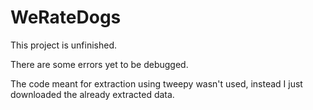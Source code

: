 # WeRateDogs

This project is unfinished.

There are some errors yet to be debugged.

The code meant for extraction using tweepy wasn't used, instead I just downloaded the already extracted data.
